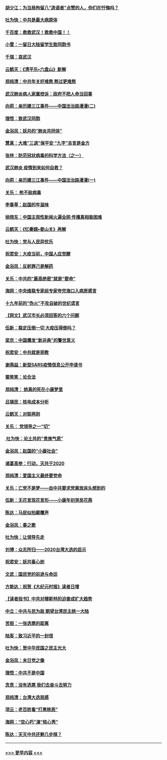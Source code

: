 #### [胡少江：为当局拘留八“造谣者”点赞的人，你们在忏悔吗？](../pages/nsc993/n11836801.md?t=02012322) 
#### [吐为快：中共是最大病原体](../pages/nsc993/n11836748.md?t=02012322) 
#### [千百度：救救武汉！救救中国！！](../pages/nsc993/n11836145.md?t=02012322) 
#### [小雪：一留日大陆留学生致同胞书](../pages/nsc993/n11834624.md?t=02012322) 
#### [千瑞：哀武汉](../pages/nsc993/n11833647.md?t=02012322) 
#### [云鹤天：《清平乐▪六盘山》新解](../pages/nsc993/n11833611.md?t=02012322) 
#### [郑纯清：中共年关好难熬 熬过更难熬](../pages/nsc993/n11833489.md?t=02012322) 
#### [武汉肺炎病人家属控诉：政府不把人命当回事](../pages/nsc993/n11833205.md?t=02012322) 
#### [向莉：亲历建三江事件——中国法治路漫漫(二)](../pages/nsc993/n11829102.md?t=02012322) 
#### [理悟：致武汉同胞](../pages/nsc993/n11831522.md?t=02012322) 
#### [金浴凤：妖共的“肺炎共同体”](../pages/nsc993/n11829448.md?t=02012322) 
#### [慧真：大难“三退”保平安 “九字”吉言是金方](../pages/nsc993/n11829501.md?t=02012322) 
#### [张林：防范冠状病毒的科学方法（之一）](../pages/nsc993/n11828618.md?t=02012322) 
#### [武汉肺炎 疫情到来如何自救？](../pages/nsc993/n11827632.md?t=02012322) 
#### [向莉：亲历建三江事件——中国法治路漫漫(一)](../pages/nsc993/n11827190.md?t=02012322) 
#### [关乐： 枪不敌病毒](../pages/nsc993/n11826746.md?t=02012322) 
#### [李春草：赵国的年滋味](../pages/nsc993/n11826321.md?t=02012322) 
#### [徐晓东：中国主观性新闻火遍全网 传播真相极困难](../pages/nsc993/n11826508.md?t=02012322) 
#### [云鹤天：《忆秦娥▪娄山关》再解](../pages/nsc993/n11824682.md?t=02012322) 
#### [吐为快：党与人民异忧乐](../pages/nsc993/n11824660.md?t=02012322) 
#### [祝君安：大疫当前，中国人应觉醒](../pages/nsc993/n11821946.md?t=02012322) 
#### [金浴凤：反躬罪己是解药](../pages/nsc993/n11820280.md?t=02012322) 
#### [关乐：中共的“最高绝密”就是“要命”](../pages/nsc993/n11816946.md?t=02012322) 
#### [海网：中央维稳专家组专家夸完海口入病房感言](../pages/nsc993/n11815138.md?t=02012322) 
#### [十九年前的“伪火”不攻自破的世纪谎言](../pages/nsc993/n11813238.md?t=02012322) 
#### [【网文】武汉市长必须回答的六个问题](../pages/nsc993/n11813848.md?t=02012322) 
#### [伍新：稳定压倒一切 大疫压得倒吗？](../pages/nsc993/n11812634.md?t=02012322) 
#### [梁京：中国爆发“新非典”的警世意义](../pages/nsc993/n11812554.md?t=02012322) 
#### [祝君安：中共就是邪教](../pages/nsc993/n11812431.md?t=02012322) 
#### [谢燕益：新型SARS疫情信息公开申请书](../pages/nsc993/n11808840.md?t=02012322) 
#### [蜀笑笑：论合法](../pages/nsc993/n11808064.md?t=02012322) 
#### [郑纯清： 她真的死在小康梦里](../pages/nsc993/n11806623.md?t=02012322) 
#### [吕锡民：核电成本分析](../pages/nsc993/n11806284.md?t=02012322) 
#### [云鹤天：对联两则](../pages/nsc993/n11805957.md?t=02012322) 
#### [关乐： 党领导之一“切”](../pages/nsc993/n11804505.md?t=02012322) 
#### [ 吐为快：论土共的“贵族气质”](../pages/nsc993/n11804490.md?t=02012322) 
#### [金浴凤：赵国的“小康社会”](../pages/nsc993/n11804452.md?t=02012322) 
#### [诸葛高参：行动，灭共于2020](../pages/nsc993/n11804120.md?t=02012322) 
#### [郑纯清：爱国主义最终要党命](../pages/nsc993/n11802197.md?t=02012322) 
#### [关乐：亡党不是梦——由中共要求党章放床头想到的](../pages/nsc993/n11802156.md?t=02012322) 
#### [伍新：无花言现花言形——小康年初哭吴花燕](../pages/nsc993/n11800044.md?t=02012322) 
#### [陈达：马屁似拍颠覆声](../pages/nsc993/n11800010.md?t=02012322) 
#### [金浴凤：春之歌](../pages/nsc993/n11797687.md?t=02012322) 
#### [吐为快：让领导先走](../pages/nsc993/n11797512.md?t=02012322) 
#### [刘博：众志所归——2020台湾大选的启示](../pages/nsc993/n11796878.md?t=02012322) 
#### [祝君安：妖共畜心剖](../pages/nsc993/n11794273.md?t=02012322) 
#### [文武：国民党的前途与命运](../pages/nsc993/n11794198.md?t=02012322) 
#### [方能达：祝贺《大纪元时报》读者日增](../pages/nsc993/n11793807.md?t=02012322) 
#### [【读者投书】中共对穆斯林的迫害成扩大趋势](../pages/nsc993/n11791371.md?t=02012322) 
#### [中立：中共与民为敌 期望台湾民主统一大陆](../pages/nsc993/n11790392.md?t=02012322) 
#### [苦胆：一张选票的距离](../pages/nsc993/n11788914.md?t=02012322) 
#### [陆客：致习近平的一封信](../pages/nsc993/n11788867.md?t=02012322) 
#### [吐为快：贺中华民国之民主光大](../pages/nsc993/n11788618.md?t=02012322) 
#### [金浴凤：末日党之像](../pages/nsc993/n11787475.md?t=02012322) 
#### [理悟：中共不是中国](../pages/nsc993/n11787463.md?t=02012322) 
#### [念贲：没有选票  我们去奋斗去努力](../pages/nsc993/n11787398.md?t=02012322) 
#### [郑纯清：台湾大选观感](../pages/nsc993/n11786210.md?t=02012322) 
#### [项云：老百姓看“打黑除恶”](../pages/nsc993/n11785398.md?t=02012322) 
#### [海网：“空心朽”演“核心秀”](../pages/nsc993/n11783874.md?t=02012322) 
#### [陈达：天灭中共还剩几步棋？](../pages/nsc993/n11783719.md?t=02012322) 

----
#### [ >>> 更早内容 <<< ](../indexes/nsc993-earlier.md)

